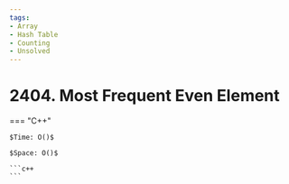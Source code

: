 ```yaml
---
tags:
- Array
- Hash Table
- Counting
- Unsolved
---
```



# 2404. Most Frequent Even Element

=== "C++"

    $Time: O()$

    $Space: O()$

    ```c++
    ```